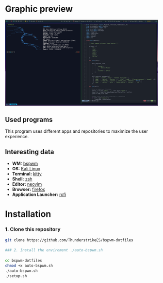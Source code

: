 # Graphic preview
<p align="center">
  <img src="screenshots/1.png">
</p>


## Used programs

This program uses different apps and repositories to maximize the user experience.

## Interesting data 

- **WM:** [bspwm](https://github.com/baskerville/bspwm)
- **OS:** [Kali Linux](https://www.kali.org/)
- **Terminal:** [kitty](https://github.com/kovidgoyal/kitty)
- **Shell:** [zsh](https://wiki.archlinux.org/index.php/Zsh)
- **Editor:** [neovim](https://github.com/neovim/neovim)
- **Browser:** [firefox](https://www.mozilla.org/en-US/firefox)
- **Application Launcher:** [rofi](https://github.com/davatorium/rofi)

# Installation

### 1. Clone this repository

````bash
git clone https://github.com/ThunderstrikeES/bspwm-dotfiles

### 2. Install the enviroment ./auto-bspwm.sh

cd bspwm-dotfiles
chmod +x auto-bspwm.sh
./auto-bspwm.sh
./setup.sh
